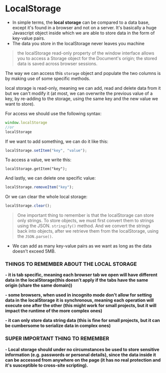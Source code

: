 # LocalStorage

* In simple terms, the **local storage** can be compared to a data base, except it's found in a browser and not on a server. It's basically a huge Javascript object inside which we are able to store data in the form of key-value pairs.
* The data you store in the localStorage never leaves you machine

> the localStorage read-only property of the window interface allows you to access a Storage object for the Document's origin;
the stored data is saved across browser sessions.

The way we can access this ```storage``` object and populate the two columns is by making use of some specific methods.

local storage is read-only, meaning we can add, read and delete data from it but we can't modify it (at most, we can overwrite the previous value of a key, by re-adding to the storage, using the same key and the new value we want to store).

For access we should use the following syntax:

```javascript
window.localStorage 
//or 
localStorage
```

If we want to add something, we can do it like this:

```javascript
localStorage.setItem("key", "value");
```

To access a value, we write this:

```javscript
localStorage.getItem("key");
```

And lastly, we can delete one specific value:

```javascript
localStorage.removeItem("key");
```

Or we can clear the whole local storage:

```javascript
localStorage.clear();
```

> One important thing to remember is that the localStorage can store only strings. To store objects, we must first convert them to strings using the JSON. ```stringify()``` method. And we convert the strings back into objects, after we retrieve them from the localStorage, using the ```JSON.parse()```.

* We can add as many key-value pairs as we want as long as the data doesn't exceed 5MB.
  
### THINGS TO REMEMBER ABOUT THE LOCAL STORAGE

**- it is tab specific, meaning each browser tab we open will have different data in the localStorage(this doesn't apply if the tabs have the same origin (share the same domain))**

**- some browsers, when used in incognito mode don't allow for setting data in the localStorage it is synchronous, meaning each operation will execute one after the other (this might work for small projects, but it will impact the runtime of the more complex ones)**

**- it can only store data string data (this is fine for small projects, but it can be cumbersome to serialize data in complex ones)**

### SUPER IMPORTANT THING TO REMEMBER

**- Local storage should under no circumstances be used to store sensitive information (e.g. passwords or personal details), since the data inside it can be accessed from anywhere on the page (it has no real protection and it's susceptible to cross-site scripting).**  